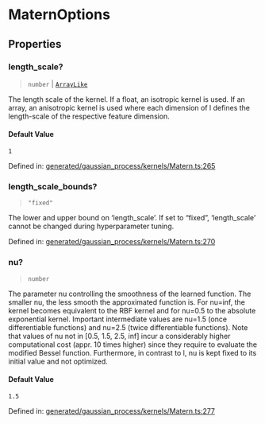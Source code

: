 # MaternOptions

## Properties

### length\_scale?

> `number` \| [`ArrayLike`](../types/ArrayLike.md)

The length scale of the kernel. If a float, an isotropic kernel is used. If an array, an anisotropic kernel is used where each dimension of l defines the length-scale of the respective feature dimension.

#### Default Value

`1`

Defined in:  [generated/gaussian\_process/kernels/Matern.ts:265](https://github.com/transitive-bullshit/scikit-learn-ts/blob/b59c1ff/packages/sklearn/src/generated/gaussian_process/kernels/Matern.ts#L265)

### length\_scale\_bounds?

> `"fixed"`

The lower and upper bound on ‘length\_scale’. If set to “fixed”, ‘length\_scale’ cannot be changed during hyperparameter tuning.

Defined in:  [generated/gaussian\_process/kernels/Matern.ts:270](https://github.com/transitive-bullshit/scikit-learn-ts/blob/b59c1ff/packages/sklearn/src/generated/gaussian_process/kernels/Matern.ts#L270)

### nu?

> `number`

The parameter nu controlling the smoothness of the learned function. The smaller nu, the less smooth the approximated function is. For nu=inf, the kernel becomes equivalent to the RBF kernel and for nu=0.5 to the absolute exponential kernel. Important intermediate values are nu=1.5 (once differentiable functions) and nu=2.5 (twice differentiable functions). Note that values of nu not in \[0.5, 1.5, 2.5, inf\] incur a considerably higher computational cost (appr. 10 times higher) since they require to evaluate the modified Bessel function. Furthermore, in contrast to l, nu is kept fixed to its initial value and not optimized.

#### Default Value

`1.5`

Defined in:  [generated/gaussian\_process/kernels/Matern.ts:277](https://github.com/transitive-bullshit/scikit-learn-ts/blob/b59c1ff/packages/sklearn/src/generated/gaussian_process/kernels/Matern.ts#L277)
